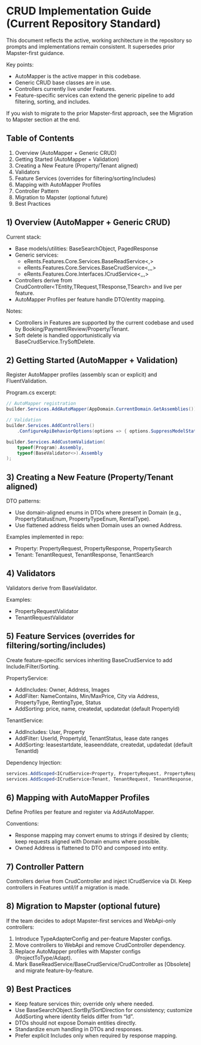 # CRUD Implementation Guide (Current Repository Standard)

This document reflects the active, working architecture in the repository so prompts and implementations remain consistent. It supersedes prior Mapster-first guidance.

Key points:
- AutoMapper is the active mapper in this codebase.
- Generic CRUD base classes are in use.
- Controllers currently live under Features.
- Feature-specific services can extend the generic pipeline to add filtering, sorting, and includes.

If you wish to migrate to the prior Mapster-first approach, see the Migration to Mapster section at the end.

## Table of Contents
1. Overview (AutoMapper + Generic CRUD)
2. Getting Started (AutoMapper + Validation)
3. Creating a New Feature (Property/Tenant aligned)
4. Validators
5. Feature Services (overrides for filtering/sorting/includes)
6. Mapping with AutoMapper Profiles
7. Controller Pattern
8. Migration to Mapster (optional future)
9. Best Practices

## 1) Overview (AutoMapper + Generic CRUD)

Current stack:
- Base models/utilities: BaseSearchObject, PagedResponse<T>
- Generic services:
  - eRents.Features.Core.Services.BaseReadService<,>
  - eRents.Features.Core.Services.BaseCrudService<,,,>
  - eRents.Features.Core.Interfaces.ICrudService<,,,>
- Controllers derive from CrudController<TEntity,TRequest,TResponse,TSearch> and live per feature.
- AutoMapper Profiles per feature handle DTO/entity mapping.

Notes:
- Controllers in Features are supported by the current codebase and used by Booking/Payment/Review/Property/Tenant.
- Soft delete is handled opportunistically via BaseCrudService.TrySoftDelete.

## 2) Getting Started (AutoMapper + Validation)

Register AutoMapper profiles (assembly scan or explicit) and FluentValidation.

Program.cs excerpt:
```csharp
// AutoMapper registration
builder.Services.AddAutoMapper(AppDomain.CurrentDomain.GetAssemblies());

// Validation
builder.Services.AddControllers()
    .ConfigureApiBehaviorOptions(options => { options.SuppressModelStateInvalidFilter = true; });

builder.Services.AddCustomValidation(
    typeof(Program).Assembly,
    typeof(BaseValidator<>).Assembly
);
```

## 3) Creating a New Feature (Property/Tenant aligned)

DTO patterns:
- Use domain-aligned enums in DTOs where present in Domain (e.g., PropertyStatusEnum, PropertyTypeEnum, RentalType).
- Use flattened address fields when Domain uses an owned Address.

Examples implemented in repo:
- Property: PropertyRequest, PropertyResponse, PropertySearch
- Tenant: TenantRequest, TenantResponse, TenantSearch

## 4) Validators

Validators derive from BaseValidator<TRequest>.

Examples:
- PropertyRequestValidator
- TenantRequestValidator

## 5) Feature Services (overrides for filtering/sorting/includes)

Create feature-specific services inheriting BaseCrudService to add Include/Filter/Sorting.

PropertyService:
- AddIncludes: Owner, Address, Images
- AddFilter: NameContains, Min/MaxPrice, City via Address, PropertyType, RentingType, Status
- AddSorting: price, name, createdat, updatedat (default PropertyId)

TenantService:
- AddIncludes: User, Property
- AddFilter: UserId, PropertyId, TenantStatus, lease date ranges
- AddSorting: leasestartdate, leaseenddate, createdat, updatedat (default TenantId)

Dependency Injection:
```csharp
services.AddScoped<ICrudService<Property, PropertyRequest, PropertyResponse, PropertySearch>, PropertyService>();
services.AddScoped<ICrudService<Tenant, TenantRequest, TenantResponse, TenantSearch>, TenantService>();
```

## 6) Mapping with AutoMapper Profiles

Define Profiles per feature and register via AddAutoMapper.

Conventions:
- Response mapping may convert enums to strings if desired by clients; keep requests aligned with Domain enums where possible.
- Owned Address is flattened to DTO and composed into entity.

## 7) Controller Pattern

Controllers derive from CrudController and inject ICrudService via DI. Keep controllers in Features until/if a migration is made.

## 8) Migration to Mapster (optional future)

If the team decides to adopt Mapster-first services and WebApi-only controllers:
1) Introduce TypeAdapterConfig and per-feature Mapster configs.
2) Move controllers to WebApi and remove CrudController dependency.
3) Replace AutoMapper profiles with Mapster configs (ProjectToType/Adapt).
4) Mark BaseReadService/BaseCrudService/CrudController as [Obsolete] and migrate feature-by-feature.

## 9) Best Practices

- Keep feature services thin; override only where needed.
- Use BaseSearchObject.SortBy/SortDirection for consistency; customize AddSorting where identity fields differ from “Id”.
- DTOs should not expose Domain entities directly.
- Standardize enum handling in DTOs and responses.
- Prefer explicit Includes only when required by response mapping.
